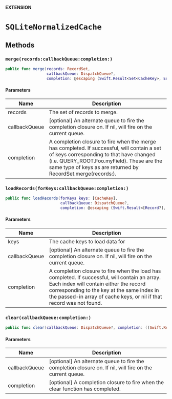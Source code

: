 **EXTENSION**

# `SQLiteNormalizedCache`

## Methods
### `merge(records:callbackQueue:completion:)`

```swift
public func merge(records: RecordSet,
                  callbackQueue: DispatchQueue?,
                  completion: @escaping (Swift.Result<Set<CacheKey>, Error>) -> Void)
```

#### Parameters

| Name | Description |
| ---- | ----------- |
| records | The set of records to merge. |
| callbackQueue | [optional] An alternate queue to fire the completion closure on. If nil, will fire on the current queue. |
| completion | A completion closure to fire when the merge has completed. If successful, will contain a set of keys corresponding to  that have changed (i.e. QUERY_ROOT.Foo.myField). These are the same type of keys as are returned by RecordSet.merge(records:). |

### `loadRecords(forKeys:callbackQueue:completion:)`

```swift
public func loadRecords(forKeys keys: [CacheKey],
                        callbackQueue: DispatchQueue?,
                        completion: @escaping (Swift.Result<[Record?], Error>) -> Void)
```

#### Parameters

| Name | Description |
| ---- | ----------- |
| keys | The cache keys to load data for |
| callbackQueue | [optional] An alternate queue to fire the completion closure on. If nil, will fire on the current queue. |
| completion | A completion closure to fire when the load has completed. If successful, will contain an array. Each index will contain either the record corresponding to the key at the same index in the passed-in array of cache keys, or nil if that record was not found. |

### `clear(callbackQueue:completion:)`

```swift
public func clear(callbackQueue: DispatchQueue?, completion: ((Swift.Result<Void, Error>) -> Void)?)
```

#### Parameters

| Name | Description |
| ---- | ----------- |
| callbackQueue | [optional] An alternate queue to fire the completion closure on. If nil, will fire on the current queue. |
| completion | [optional] A completion closure to fire when the clear function has completed. |